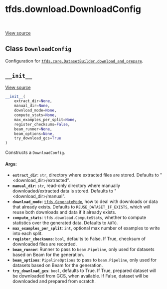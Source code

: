 <div itemscope itemtype="http://developers.google.com/ReferenceObject">
<meta itemprop="name" content="tfds.download.DownloadConfig" />
<meta itemprop="path" content="Stable" />
<meta itemprop="property" content="__init__"/>
</div>

# tfds.download.DownloadConfig

<!-- Insert buttons and diff -->

<table class="tfo-notebook-buttons tfo-api" align="left">
</table>

<a target="_blank" href="https://github.com/tensorflow/datasets/tree/master/tensorflow_datasets/core/download/download_manager.py">View
source</a>

## Class `DownloadConfig`

Configuration for
<a href="../../tfds/core/DatasetBuilder.md#download_and_prepare"><code>tfds.core.DatasetBuilder.download_and_prepare</code></a>.

<!-- Placeholder for "Used in" -->


<h2 id="__init__"><code>__init__</code></h2>

<a target="_blank" href="https://github.com/tensorflow/datasets/tree/master/tensorflow_datasets/core/download/download_manager.py">View
source</a>

```python
__init__(
    extract_dir=None,
    manual_dir=None,
    download_mode=None,
    compute_stats=None,
    max_examples_per_split=None,
    register_checksums=False,
    beam_runner=None,
    beam_options=None,
    try_download_gcs=True
)
```

Constructs a `DownloadConfig`.

#### Args:

*   <b>`extract_dir`</b>: `str`, directory where extracted files are stored.
    Defaults to "<download_dir>/extracted".
*   <b>`manual_dir`</b>: `str`, read-only directory where manually
    downloaded/extracted data is stored. Defaults to "<download_dir>/manual".
*   <b>`download_mode`</b>:
    <a href="../../tfds/download/GenerateMode.md"><code>tfds.GenerateMode</code></a>,
    how to deal with downloads or data that already exists. Defaults to
    `REUSE_DATASET_IF_EXISTS`, which will reuse both downloads and data if it
    already exists.
*   <b>`compute_stats`</b>: `tfds.download.ComputeStats`, whether to compute
    statistics over the generated data. Defaults to `AUTO`.
*   <b>`max_examples_per_split`</b>: `int`, optional max number of examples to
    write into each split.
*   <b>`register_checksums`</b>: `bool`, defaults to False. If True, checksum of
    downloaded files are recorded.
*   <b>`beam_runner`</b>: Runner to pass to `beam.Pipeline`, only used for
    datasets based on Beam for the generation.
*   <b>`beam_options`</b>: `PipelineOptions` to pass to `beam.Pipeline`, only
    used for datasets based on Beam for the generation.
*   <b>`try_download_gcs`</b>: `bool`, defaults to True. If True, prepared
    dataset will be downloaded from GCS, when available. If False, dataset will
    be downloaded and prepared from scratch.
